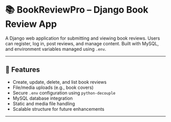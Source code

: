 # 📚 BookReviewPro – Django Book Review App

A Django web application for submitting and viewing book reviews. Users can register, log in, post reviews, and manage content. Built with MySQL, and environment variables managed using `.env`.

---

## 🚀 Features


- Create, update, delete, and list book reviews
- File/media uploads (e.g., book covers)
- Secure `.env` configuration using `python-decouple`
- MySQL database integration
- Static and media file handling
- Scalable structure for future enhancements

---

